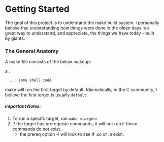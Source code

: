 # Getting Started
The goal of this project is to understand the make build system. I personally
believe that understanding how things were done in the olden days is a great way
to understand, and appreciate, the things we have today - built by giants.

### The General Anatomy
A make file consists of the below makeup:

a <target>: <prerequestites>
``` sh
  ... some shell code
```

make will run the first target by default. Idiomatically, in the C community, I
believe the first target is usually `default`. 

##### Important Notes:
1) To run a specifc target, run `make <target>`
2) if the target has prerequiste commands, it will not run if those commands do not
     exist.  
     - the prereq option -l<name> will look to see if <name>.so or <name>.a
     exist.

